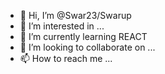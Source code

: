 - 👋 Hi, I’m @Swar23/Swarup
- 👀 I’m interested in ...
- 🌱 I’m currently learning REACT
- 💞️ I’m looking to collaborate on ...
- 📫 How to reach me ...

<!---
Swar23/Swar23 is a ✨ special ✨ repository because its `README.md` (this file) appears on your GitHub profile.
You can click the Preview link to take a look at your changes.
--->
